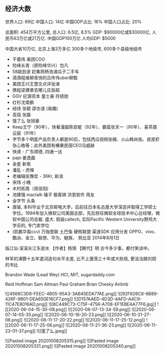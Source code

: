 ## 经济大数
世界人口:  69亿
中国人口:  14亿
中国GDP占比: 16%
中国人口占比: 20%

总面积:  454万平方公里, 
总人口:  6.5亿, 8.5%
GDP: \$90000亿或\$30000亿, 人民币63万亿或21万亿. 中国GDP100万亿
人均GDP:  $5000

中国大省10万亿, 北京上海3万多亿
300多个地级市, 600多个县级地级市

- 干嘉伟 美团COO
- 险峰长青（原险峰华兴）包凡
- 58姚劲波 赶集网杨浩涌瓜子二手车
- 滴滴程维柳青快的吕传伟uber柳甄
- 美团王兴王慧文点评张涛
- 携程梁建章去哪儿庄辰超
- GGV 纪源资本 童士豪 符绩勋
- 红杉沈南鹏
- 经纬 张颖 邵亦波 (易趣)
- 高瓴 张磊
- 饿了么 张旭豪
- Keep王宁（90年）、快看漫画陈安妮（92年）、霸蛮张天一（90年）、喜茶聂云宸（91年）
- 字节多个明星产品负责人都是90后，包括西瓜视频张楠、火山韩尚佑、皮皮虾张心皓等；此外美团有榛果民宿CEO冯威赫
- 快递 - 广东顺德, 四通一达
- papi 姜逸磊
- 金星 新氧
- 潘乱 - 虎嗅
- 老编辑张豫宏 - 36Kr, 新浪
- 宋玮 小晚
- 木村拓周（周佳阳)
- 池建强 mactalk 锤子 极客绑 洪恩软件 用友
- 金字节 头条
- 唐骏, 本科毕业于北京邮电大学，后前往日本名古屋大学深造并取得工学硕士学位。1994年加入微软公司美国总部，先后担任微软全球技术中心总经理，微软中国公司总裁. 盛大. 假装caltech, 实际Pacific Western University野鸡大学买的, 专门卖学位
- (凯鹏华盈ccv) 万咖壹联 土巴兔 硬核联盟 渠道SDK 应用分发 OPPO、vivo、酷派、金立、联想、华为、魅族、 努比亚 2014年8月1日

临江仙·滚滚长江东逝水 【作者】杨慎 【朝代】明 古今多少事，都付笑谈中。

林军的沸腾十五年遣词造句水平太差, 比不上激荡三十年或大败局, 更没法跟刘韧的书比

Brandon Wade (Lead Wey) HCI, MIT, sugardaddy.com

Reid Hoffman
Sam Altman
Paul Graham
Brian Chesky Airbnb

![[4566C3D8-FEEC-4B05-95A3-3AB45EDA77AE.png]]
![[92F626C8-8B89-426F-9801-DEA650E16CF7.png]]
![[D157AAED-4D3D-4AFD-A4C9-11C47E8016AD.png]]
![[8C449C73-C75F-4756-A708-EF1EBEAA77F6.jpg]]
![[2020-06-04-15-30-08.png]]
![[2020-06-07-13-34-59.png]]
![[2020-06-07-14-05-35.png]]
![[2020-06-10-16-20-23.png]]
![[2020-06-10-21-27-06.png]]
![[2020-06-11-17-20-22.png]]
![[2020-06-11-17-25-12.png]]
![[2020-06-11-17-25-06.png]]
![[2020-06-11-21-36-23.png]]
![[2020-06-11-23-01-37.png]]
![[饿了么.jpeg]]

![[Pasted image 20201008205315.png]]
![[Pasted image 20201008205331.png]]
![[Pasted image 20201008205340.png]]